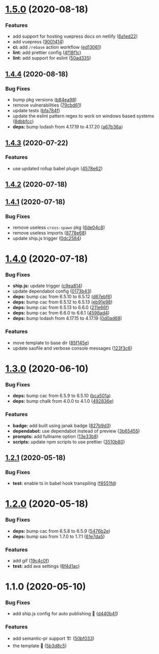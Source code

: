# [1.5.0](https://github.com/vinayakkulkarni/janak/compare/v1.4.4...v1.5.0) (2020-08-18)


### Features

* add support for hosting vuepress docs on netlify ([6a1ed22](https://github.com/vinayakkulkarni/janak/commit/6a1ed222abda9b82aa3d93c8e55da653908ca9cd))
* add vuepress ([9001414](https://github.com/vinayakkulkarni/janak/commit/9001414bf1828f0cb2f1f643915eb522b1eaef86))
* **ci:** add `/rebase` action workflow ([ed13061](https://github.com/vinayakkulkarni/janak/commit/ed130615813f922ff9d3abf8cc557ac8b9726e7b))
* **lint:** add prettier config ([4f18f1c](https://github.com/vinayakkulkarni/janak/commit/4f18f1cb37ba207a0f2075a10b3fd9ea44c19bf2))
* **lint:** add support for eslint ([50ad335](https://github.com/vinayakkulkarni/janak/commit/50ad335d4394ce184a9fb2011798b327dcb28968))



## [1.4.4](https://github.com/vinayakkulkarni/janak/compare/v1.4.3...v1.4.4) (2020-08-18)


### Bug Fixes

* bump pkg versions ([b84ea98](https://github.com/vinayakkulkarni/janak/commit/b84ea9859bc3da9602c999eebe65c4b78e4b8ebd))
* remove vulnerabilities ([79cbd61](https://github.com/vinayakkulkarni/janak/commit/79cbd619e2607c13099054db8ca86c3ff9813f4a))
* update tests ([bfa784f](https://github.com/vinayakkulkarni/janak/commit/bfa784fa1dd431856379eefd0455ab0bc3082e7a))
* update the eslint pattern regex to work on windows based systems ([8dbbfcc](https://github.com/vinayakkulkarni/janak/commit/8dbbfcc6f31d2cbbde1913b6ae0d9dba8efc4dc2))
* **deps:** bump lodash from 4.17.19 to 4.17.20 ([a67b36a](https://github.com/vinayakkulkarni/janak/commit/a67b36aceac10819308bf53f872a4dfc63ec096c))



## [1.4.3](https://github.com/vinayakkulkarni/janak/compare/v1.4.2...v1.4.3) (2020-07-22)


### Features

* use updated rollup babel plugin ([4578e62](https://github.com/vinayakkulkarni/janak/commit/4578e62c5e72140cfb306cb5740f71ec896ca5a2))



## [1.4.2](https://github.com/vinayakkulkarni/janak/compare/v1.4.1...v1.4.2) (2020-07-18)



## [1.4.1](https://github.com/vinayakkulkarni/janak/compare/v1.3.0...v1.4.1) (2020-07-18)


### Bug Fixes

* remove useless `cross-spawn` pkg ([6de04c8](https://github.com/vinayakkulkarni/janak/commit/6de04c8be617578823f5150c24bd7183459eaa05))
* remove useless imports ([8778e68](https://github.com/vinayakkulkarni/janak/commit/8778e6824fe95c88f9f4adad9e29e740c5e1f6ea))
* update ship.js trigger ([0dc2584](https://github.com/vinayakkulkarni/janak/commit/0dc258485edf8f107c7852dbf414d91fcc633dc6))



# [1.4.0](https://github.com/vinayakkulkarni/janak/compare/v1.3.0...v1.4.0) (2020-07-18)


### Bug Fixes

* **ship.js:** update trigger ([c9ea814](https://github.com/vinayakkulkarni/janak/commit/c9ea81422803d7c549096f9ad79f6cdb53406dd0))
* update dependabot config ([0173b43](https://github.com/vinayakkulkarni/janak/commit/0173b4346cd6cc80b4796f0da3d7bf4b5c1d09dc))
* **deps:** bump cac from 6.5.10 to 6.5.12 ([d67ebf6](https://github.com/vinayakkulkarni/janak/commit/d67ebf6cc8f394f2199a4cbfcfb97291396fec21))
* **deps:** bump cac from 6.5.12 to 6.5.13 ([eb91e98](https://github.com/vinayakkulkarni/janak/commit/eb91e982aec079aeba6a8deee8c4d08d0638d5e1))
* **deps:** bump cac from 6.5.13 to 6.6.0 ([211e66f](https://github.com/vinayakkulkarni/janak/commit/211e66fd21082fc07424c45a496821e04d45dbe8))
* **deps:** bump cac from 6.6.0 to 6.6.1 ([4598ad4](https://github.com/vinayakkulkarni/janak/commit/4598ad419a9be1e8fbba5a7add3e09585b60d0aa))
* **deps:** bump lodash from 4.17.15 to 4.17.19 ([0d0ad68](https://github.com/vinayakkulkarni/janak/commit/0d0ad6890f5f26e947898ee9f5768c22b3eb6972))


### Features

* move template to base dir ([85f145e](https://github.com/vinayakkulkarni/janak/commit/85f145e11f2e5226797af7d6c924f0658fa328a4))
* update saofile and verbose console messages ([123f3c6](https://github.com/vinayakkulkarni/janak/commit/123f3c6a36d4c6d26529c0f788375265800234c5))



<a name="1.3.0"></a>
# [1.3.0](https://github.com/vinayakkulkarni/janak/compare/v1.2.1...v1.3.0) (2020-06-10)


### Bug Fixes

* **deps:** bump cac from 6.5.9 to 6.5.10 ([bca501a](https://github.com/vinayakkulkarni/janak/commit/bca501a))
* **deps:** bump chalk from 4.0.0 to 4.1.0 ([492836e](https://github.com/vinayakkulkarni/janak/commit/492836e))


### Features

* **badge:** add built using janak badge ([827b9d3](https://github.com/vinayakkulkarni/janak/commit/827b9d3))
* **dependabot:** use dependabot instead of preview ([3b65455](https://github.com/vinayakkulkarni/janak/commit/3b65455))
* **prompts:** add fullname option ([13e33b8](https://github.com/vinayakkulkarni/janak/commit/13e33b8))
* **scripts:** update npm scripts to use prettier ([3510b80](https://github.com/vinayakkulkarni/janak/commit/3510b80))



<a name="1.2.1"></a>
## [1.2.1](https://github.com/vinayakkulkarni/janak/compare/v1.2.0...v1.2.1) (2020-05-18)


### Bug Fixes

* **test:** enable ts in babel hook transpiling ([f8551fd](https://github.com/vinayakkulkarni/janak/commit/f8551fd))



<a name="1.2.0"></a>
# [1.2.0](https://github.com/vinayakkulkarni/janak/compare/v1.1.0...v1.2.0) (2020-05-18)


### Bug Fixes

* **deps:** bump cac from 6.5.8 to 6.5.9 ([5476b2e](https://github.com/vinayakkulkarni/janak/commit/5476b2e))
* **deps:** bump sao from 1.7.0 to 1.7.1 ([61e7da5](https://github.com/vinayakkulkarni/janak/commit/61e7da5))


### Features

* add gif ([19c4c0f](https://github.com/vinayakkulkarni/janak/commit/19c4c0f))
* **test:** add ava settings ([6f4d1ac](https://github.com/vinayakkulkarni/janak/commit/6f4d1ac))



<a name="1.1.0"></a>
# 1.1.0 (2020-05-10)


### Bug Fixes

* add ship.js config for auto publishing 🤖 ([d440b41](https://github.com/vinayakkulkarni/janak/commit/d440b41))


### Features

* add semantic-pr support 🏗 ([50bf033](https://github.com/vinayakkulkarni/janak/commit/50bf033))
* the template 🔌 ([5b3d8c5](https://github.com/vinayakkulkarni/janak/commit/5b3d8c5))




